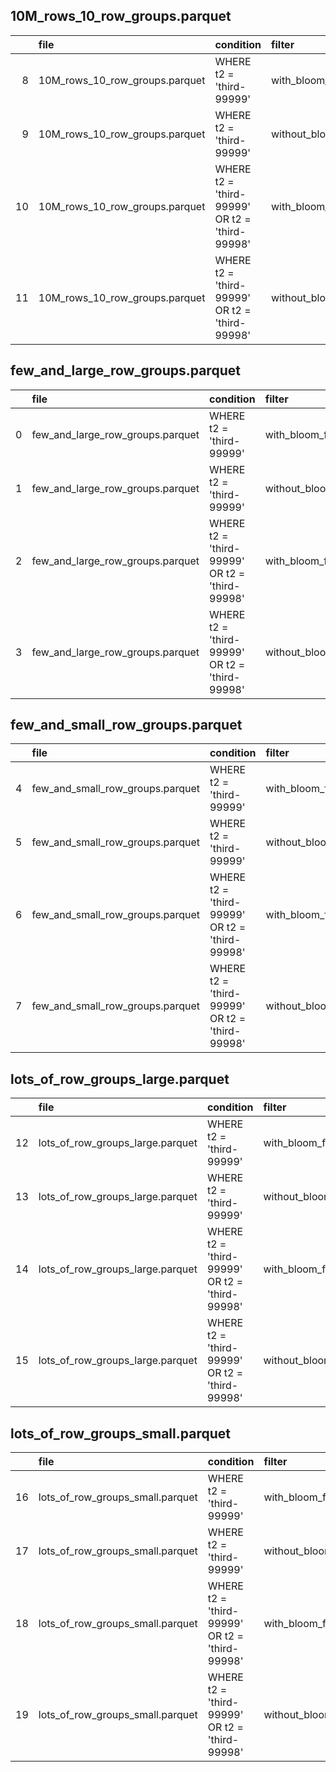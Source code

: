 
## 10M_rows_10_row_groups.parquet
|    | file                           | condition                                      | filter               |   rows_skipped |    elapsed | query                                          |
|---:|:-------------------------------|:-----------------------------------------------|:---------------------|---------------:|-----------:|:-----------------------------------------------|
|  8 | 10M_rows_10_row_groups.parquet | WHERE t2 = 'third-99999'                       | with_bloom_filter    |              0 | 0.00899444 | WHERE t2 = 'third-99999'                       |
|  9 | 10M_rows_10_row_groups.parquet | WHERE t2 = 'third-99999'                       | without_bloom_filter |       10000000 | 0.087605   | WHERE t2 = 'third-99999'                       |
| 10 | 10M_rows_10_row_groups.parquet | WHERE t2 = 'third-99999' OR t2 = 'third-99998' | with_bloom_filter    |              0 | 0.00476394 | WHERE t2 = 'third-99999' OR t2 = 'third-99998' |
| 11 | 10M_rows_10_row_groups.parquet | WHERE t2 = 'third-99999' OR t2 = 'third-99998' | without_bloom_filter |       10000000 | 0.0707695  | WHERE t2 = 'third-99999' OR t2 = 'third-99998' |

## few_and_large_row_groups.parquet
|    | file                             | condition                                      | filter               |   rows_skipped |   elapsed | query                                          |
|---:|:---------------------------------|:-----------------------------------------------|:---------------------|---------------:|----------:|:-----------------------------------------------|
|  0 | few_and_large_row_groups.parquet | WHERE t2 = 'third-99999'                       | with_bloom_filter    |       90000000 |   1.65043 | WHERE t2 = 'third-99999'                       |
|  1 | few_and_large_row_groups.parquet | WHERE t2 = 'third-99999'                       | without_bloom_filter |       90000000 |   1.52868 | WHERE t2 = 'third-99999'                       |
|  2 | few_and_large_row_groups.parquet | WHERE t2 = 'third-99999' OR t2 = 'third-99998' | with_bloom_filter    |       90000000 |   1.52518 | WHERE t2 = 'third-99999' OR t2 = 'third-99998' |
|  3 | few_and_large_row_groups.parquet | WHERE t2 = 'third-99999' OR t2 = 'third-99998' | without_bloom_filter |       90000000 |   1.49473 | WHERE t2 = 'third-99999' OR t2 = 'third-99998' |

## few_and_small_row_groups.parquet
|    | file                             | condition                                      | filter               |   rows_skipped |    elapsed | query                                          |
|---:|:---------------------------------|:-----------------------------------------------|:---------------------|---------------:|-----------:|:-----------------------------------------------|
|  4 | few_and_small_row_groups.parquet | WHERE t2 = 'third-99999'                       | with_bloom_filter    |              0 | 0.00316074 | WHERE t2 = 'third-99999'                       |
|  5 | few_and_small_row_groups.parquet | WHERE t2 = 'third-99999'                       | without_bloom_filter |            900 | 0.00315599 | WHERE t2 = 'third-99999'                       |
|  6 | few_and_small_row_groups.parquet | WHERE t2 = 'third-99999' OR t2 = 'third-99998' | with_bloom_filter    |              0 | 0.0026949  | WHERE t2 = 'third-99999' OR t2 = 'third-99998' |
|  7 | few_and_small_row_groups.parquet | WHERE t2 = 'third-99999' OR t2 = 'third-99998' | without_bloom_filter |            900 | 0.00299067 | WHERE t2 = 'third-99999' OR t2 = 'third-99998' |

## lots_of_row_groups_large.parquet
|    | file                             | condition                                      | filter               |   rows_skipped |   elapsed | query                                          |
|---:|:---------------------------------|:-----------------------------------------------|:---------------------|---------------:|----------:|:-----------------------------------------------|
| 12 | lots_of_row_groups_large.parquet | WHERE t2 = 'third-99999'                       | with_bloom_filter    |              0 |  0.120305 | WHERE t2 = 'third-99999'                       |
| 13 | lots_of_row_groups_large.parquet | WHERE t2 = 'third-99999'                       | without_bloom_filter |       90000000 |  1.63438  | WHERE t2 = 'third-99999'                       |
| 14 | lots_of_row_groups_large.parquet | WHERE t2 = 'third-99999' OR t2 = 'third-99998' | with_bloom_filter    |              0 |  0.116361 | WHERE t2 = 'third-99999' OR t2 = 'third-99998' |
| 15 | lots_of_row_groups_large.parquet | WHERE t2 = 'third-99999' OR t2 = 'third-99998' | without_bloom_filter |       90000000 |  1.66466  | WHERE t2 = 'third-99999' OR t2 = 'third-99998' |

## lots_of_row_groups_small.parquet
|    | file                             | condition                                      | filter               |   rows_skipped |   elapsed | query                                          |
|---:|:---------------------------------|:-----------------------------------------------|:---------------------|---------------:|----------:|:-----------------------------------------------|
| 16 | lots_of_row_groups_small.parquet | WHERE t2 = 'third-99999'                       | with_bloom_filter    |              0 | 0.263251  | WHERE t2 = 'third-99999'                       |
| 17 | lots_of_row_groups_small.parquet | WHERE t2 = 'third-99999'                       | without_bloom_filter |           9000 | 0.0202029 | WHERE t2 = 'third-99999'                       |
| 18 | lots_of_row_groups_small.parquet | WHERE t2 = 'third-99999' OR t2 = 'third-99998' | with_bloom_filter    |              0 | 0.121975  | WHERE t2 = 'third-99999' OR t2 = 'third-99998' |
| 19 | lots_of_row_groups_small.parquet | WHERE t2 = 'third-99999' OR t2 = 'third-99998' | without_bloom_filter |           9000 | 0.0179793 | WHERE t2 = 'third-99999' OR t2 = 'third-99998' |
